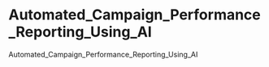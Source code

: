 # Automated_Campaign_Performance_Reporting_Using_AI
Automated_Campaign_Performance_Reporting_Using_AI

